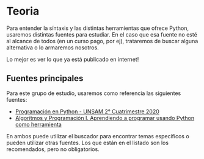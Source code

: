 # Teoria
Para entender la síntaxis y las distintas herramientas que ofrece Python, usaremos distintas fuentes para estudiar. En el caso que esa fuente no esté al alcance de todos (en un curso pago, por ej), trataremos de buscar alguna alternativa o lo armaremos nosotros.

Lo mejor es ver lo que ya está publicado en internet!

## Fuentes principales
Para este grupo de estudio, usaremos como referencia las siguientes fuentes:
- [Programación en Python - UNSAM 2° Cuatrimestre 2020](https://github.com/python-unsam/UNSAM_2020c2_Python/tree/master/Notas)
- [Algoritmos y Programación I. Aprendiendo a programar usando Python como herramienta](https://github.com/JaviCeRodriguez/py-study-group/blob/main/apuntes/apunte%20PYTHON.pdf)

En ambos puede utilizar el buscador para encontrar temas específicos o pueden utilizar otras fuentes. Los que están en el listado son los recomendados, pero no obligatorios.